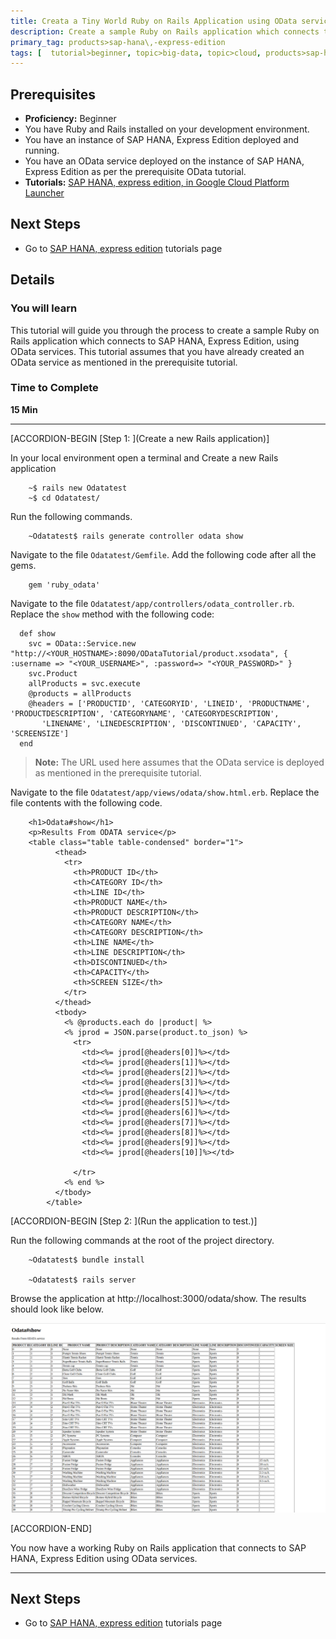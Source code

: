 ```yaml
---
title: Creata a Tiny World Ruby on Rails Application using OData services to connect to SAP HANA, Express Edition
description: Create a sample Ruby on Rails application which connects to SAP HANA, Express Edition using OData Services
primary_tag: products>sap-hana\,-express-edition
tags: [  tutorial>beginner, topic>big-data, topic>cloud, products>sap-hana, products>sap-hana\,-express-edition, tutorial>how-to  ]
---
```


## Prerequisites
 - **Proficiency:** Beginner
 - You have Ruby and Rails installed on your development environment.
 - You have an instance of SAP HANA, Express Edition deployed and running.
 - You have an OData service deployed on the instance of SAP HANA, Express Edition as per the prerequisite OData tutorial.
 - **Tutorials:** [SAP HANA, express edition, in Google Cloud Platform Launcher](https://www.sap.com/developer/tutorials/hxe-gcp-getting-started-launcher.html)


## Next Steps
 - Go to [SAP HANA, express edition](https://www.sap.com/developer/topics/sap-hana-express.tutorials.html) tutorials page

## Details
### You will learn
This tutorial will guide you through the process to create a sample Ruby on Rails application which connects to SAP HANA, Express Edition, using OData services. This tutorial assumes that you have already created an OData service as mentioned in the prerequisite tutorial.

### Time to Complete
**15 Min**

---

[ACCORDION-BEGIN [Step 1: ](Create a new Rails application)]

In your local environment open a terminal and Create a new Rails application

```
    ~$ rails new Odatatest
    ~$ cd Odatatest/

```

Run the following commands.

```
    ~Odatatest$ rails generate controller odata show

```

Navigate to the file `Odatatest/Gemfile`. Add the following code after all the gems.

```
    gem 'ruby_odata'

```

Navigate to the file `Odatatest/app/controllers/odata_controller.rb`. Replace the `show` method with the following code:

```
  def show
    svc = OData::Service.new "http://<YOUR_HOSTNAME>:8090/ODataTutorial/product.xsodata", { :username => "<YOUR_USERNAME>", :password=> "<YOUR_PASSWORD>" }
    svc.Product
    allProducts = svc.execute
    @products = allProducts
    @headers = ['PRODUCTID', 'CATEGORYID', 'LINEID', 'PRODUCTNAME', 'PRODUCTDESCRIPTION', 'CATEGORYNAME', 'CATEGORYDESCRIPTION',
       'LINENAME', 'LINEDESCRIPTION', 'DISCONTINUED', 'CAPACITY', 'SCREENSIZE']
  end

```
>**Note:**
> The URL used here assumes that the OData service is deployed as mentioned in the prerequisite tutorial.


Navigate to the file `Odatatest/app/views/odata/show.html.erb`. Replace the file contents with the following code.

```
    <h1>Odata#show</h1>
    <p>Results From ODATA service</p>
    <table class="table table-condensed" border="1">
          <thead>
            <tr>
              <th>PRODUCT ID</th>
              <th>CATEGORY ID</th>
              <th>LINE ID</th>
              <th>PRODUCT NAME</th>
              <th>PRODUCT DESCRIPTION</th>
              <th>CATEGORY NAME</th>
              <th>CATEGORY DESCRIPTION</th>
              <th>LINE NAME</th>
              <th>LINE DESCRIPTION</th>
              <th>DISCONTINUED</th>
              <th>CAPACITY</th>
              <th>SCREEN SIZE</th>
            </tr>
          </thead>
          <tbody>
            <% @products.each do |product| %>
            <% jprod = JSON.parse(product.to_json) %>
              <tr>
                <td><%= jprod[@headers[0]]%></td>
                <td><%= jprod[@headers[1]]%></td>
                <td><%= jprod[@headers[2]]%></td>
                <td><%= jprod[@headers[3]]%></td>
                <td><%= jprod[@headers[4]]%></td>
                <td><%= jprod[@headers[5]]%></td>
                <td><%= jprod[@headers[6]]%></td>
                <td><%= jprod[@headers[7]]%></td>
                <td><%= jprod[@headers[8]]%></td>
                <td><%= jprod[@headers[9]]%></td>
                <td><%= jprod[@headers[10]]%></td>

              </tr>
            <% end %>
          </tbody>
        </table>

```

[ACCORDION-BEGIN [Step 2: ](Run the application to test.)]

Run the following commands at the root of the project directory.

```
    ~Odatatest$ bundle install

    ~Odatatest$ rails server

```

Browse the application at http://localhost:3000/odata/show.
The results should look like below.

![Output of OData service](1.png)


[ACCORDION-END]

You now have a working Ruby on Rails application that connects to SAP HANA, Express Edition using OData services.

---

## Next Steps
 - Go to [SAP HANA, express edition](https://www.sap.com/developer/topics/sap-hana-express.tutorials.html) tutorials page
